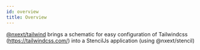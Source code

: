 ```yaml
---
id: overview
title: Overview
---
```


[@nxext/tailwind](https://github.com/nxext/nx-extensions/tree/master/packages/tailwind) brings a schematic for easy configuration of Tailwindcss (https://tailwindcss.com/) into a StencilJs application (using @nxext/stencil) 
